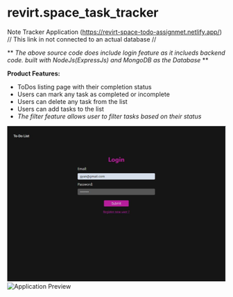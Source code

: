 # revirt.space_task_tracker
Note Tracker Application (https://revirt-space-todo-assignmet.netlify.app/)
// This link in not connected to an actual database //

** *The above source code does include login feature as it inclueds backend code. built with NodeJs(ExpressJs) and MongoDB as the Database* **

**Product Features:**

- ToDos listing page with their completion status
- Users can mark any task as completed or incomplete
- Users can delete any task from the list
- Users can add tasks to the list
- *The filter feature allows user to filter tasks based on their status*
<img src="https://raw.githubusercontent.com/gyanAsh/revirt.space_task_tracker/master/todo-frontend/public/tasktrakerlogin.JPG" alt="Application Preview"/>
<img src="https://raw.githubusercontent.com/gyanAsh/revirt.space_assignment_frontend/master/todo-frontend/public/image.png" alt="Application Preview"/>
